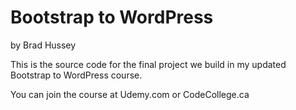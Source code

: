 # Bootstrap to WordPress
by Brad Hussey

This is the source code for the final project we build in my updated Bootstrap to WordPress course.

You can join the course at Udemy.com or CodeCollege.ca
